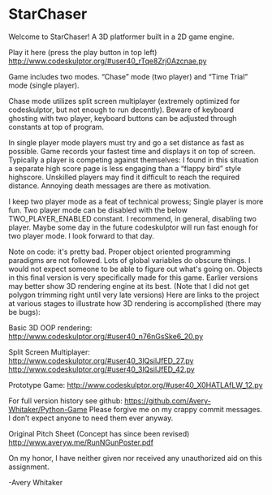 ﻿# StarChaser
Welcome to StarChaser! A 3D platformer built in a 2D game engine.


Play it here (press the play button in top left)
http://www.codeskulptor.org/#user40_rTqe8Zrj0Azcnae.py


Game includes two modes. “Chase” mode (two player) and “Time Trial” mode (single player). 


Chase mode utilizes split screen multiplayer (extremely optimized for codeskulptor, but not enough to run decently). Beware of keyboard ghosting with two player, keyboard buttons can be adjusted through constants at top of program. 


In single player mode players must try and go a set distance as fast as possible. Game records your fastest time and displays it on top of screen. Typically a player is competing against themselves: I found in this situation a separate high score page is less engaging than a “flappy bird” style highscore. Unskilled players may find it difficult to reach the required distance. Annoying death messages are there as motivation.


I keep two player mode as a feat of technical prowess; Single player is more fun. Two player mode can be disabled with the below TWO_PLAYER_ENABLED constant. I recommend, in general, disabling two player. Maybe some day in the future codeskulptor will run fast enough for two player mode. I look forward to that day.


Note on code: it's pretty bad. Proper object oriented programming paradigms are not followed. Lots of global variables do obscure things. I would not expect someone to be able to figure out what's going on. Objects in this final version is very specifically made for this game. Earlier versions may better show 3D rendering engine at its best. (Note that I did not get polygon trimming right until very late versions) Here are links to the project at various stages to illustrate how 3D rendering is accomplished (there may be bugs):

Basic 3D OOP rendering:
http://www.codeskulptor.org/#user40_n76nGsSke6_20.py


Split Screen Multiplayer:
http://www.codeskulptor.org/#user40_3lQsilJfED_27.py
http://www.codeskulptor.org/#user40_3lQsilJfED_42.py


Prototype Game:
http://www.codeskulptor.org/#user40_X0HATLAfLW_12.py


For full version history see github:
https://github.com/Avery-Whitaker/Python-Game
Please forgive me on my crappy commit messages. I don’t expect anyone to need them ever anyway.


Original Pitch Sheet (Concept has since been revised)
http://www.averyw.me/RunNGunPoster.pdf


On my honor, I have neither given nor received any unauthorized aid on this assignment.

-Avery Whitaker
